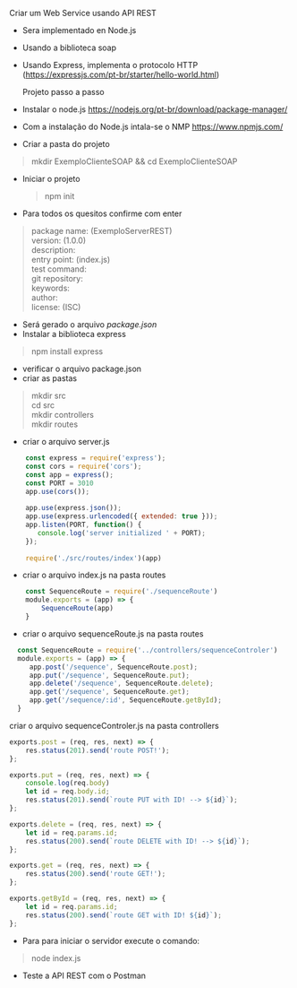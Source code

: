 Criar um Web Service usando API REST

* Sera implementado en Node.js
* Usando a biblioteca soap
* Usando Express, implementa o protocolo HTTP (https://expressjs.com/pt-br/starter/hello-world.html)

  Projeto passo a passo
* Instalar o node.js https://nodejs.org/pt-br/download/package-manager/
* Com a instalação do Node.js intala-se o NMP https://www.npmjs.com/
* Criar a pasta do projeto
    
>mkdir ExemploClienteSOAP && cd ExemploClienteSOAP
* Iniciar o projeto
  >npm init <br>

* Para todos os quesitos confirme com enter
> package name: (ExemploServerREST) <br>
  version: (1.0.0) <br>
  description:<br>
  entry point: (index.js)<br>
  test command: <br>
  git repository: <br>
  keywords: <br>
  author: <br>
  license: (ISC) <br>

* Será gerado o arquivo _package.json_ 
* Instalar a biblioteca express
>npm install express
* verificar o arquivo package.json
* criar as pastas
>mkdir src <br> cd src <br> mkdir controllers <br> mkdir routes
  
* criar o arquivo server.js
```javascript
    const express = require('express');
    const cors = require('cors');
    const app = express();
    const PORT = 3010
    app.use(cors());
  
    app.use(express.json());
    app.use(express.urlencoded({ extended: true }));
    app.listen(PORT, function() {
       console.log('server initialized ' + PORT);
    });
  
    require('./src/routes/index')(app)
 ```

* criar o arquivo index.js na pasta routes
```javascript
    const SequenceRoute = require('./sequenceRoute')
    module.exports = (app) => {
        SequenceRoute(app)
    }
 ```
* criar o arquivo sequenceRoute.js na pasta routes
```javascript
  const SequenceRoute = require('../controllers/sequenceControler')
  module.exports = (app) => {
     app.post('/sequence', SequenceRoute.post);
     app.put('/sequence', SequenceRoute.put);
     app.delete('/sequence', SequenceRoute.delete);
     app.get('/sequence', SequenceRoute.get);
     app.get('/sequence/:id', SequenceRoute.getById);
  }
```

criar o arquivo sequenceControler.js na pasta controllers
```javascript
exports.post = (req, res, next) => {
    res.status(201).send('route POST!');
};

exports.put = (req, res, next) => {
    console.log(req.body)
    let id = req.body.id;
    res.status(201).send(`route PUT with ID! --> ${id}`);
};

exports.delete = (req, res, next) => {
    let id = req.params.id;
    res.status(200).send(`route DELETE with ID! --> ${id}`);
};

exports.get = (req, res, next) => {
    res.status(200).send('route GET!');
};

exports.getById = (req, res, next) => {
    let id = req.params.id;
    res.status(200).send(`route GET with ID! ${id}`);
};
```

* Para para iniciar o servidor execute o comando:
> node index.js

* Teste a API REST com o Postman
